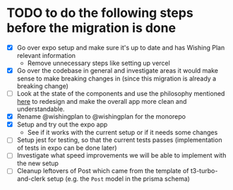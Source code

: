 # TODO to do the following steps before the migration is done

- [x] Go over expo setup and make sure it's up to date and has Wishing Plan relevant information
  - Remove unnecessary steps like setting up vercel
- [x] Go over the codebase in general and investigate areas it would make sense to make breaking changes in (since this migration is already a breaking change)
- [ ] Look at the state of the components and use the philosophy mentioned [here](https://www.youtube.com/watch?v=vPRdY87_SH0) to redesign and make the overall app more clean and understandable.
- [x] Rename @wishingplan to @wishingplan for the monorepo
- [x] Setup and try out the expo app
  - See if it works with the current setup or if it needs some changes
- [ ] Setup jest for testing, so that the current tests passes (implementation of tests in expo can be done later)
- [ ] Investigate what speed improvements we will be able to implement with the new setup
- [ ] Cleanup leftovers of Post which came from the template of t3-turbo-and-clerk setup (e.g. the `Post` model in the prisma schema)

